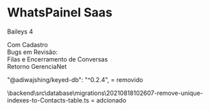 # WhatsPainel Saas</br>
Baileys 4 </br>

Com Cadastro</br>
Bugs em Revisão: </br>Filas e Encerramento de Conversas</br> Retorno GerenciaNet


"@adiwajshing/keyed-db": "^0.2.4", = removido

\backend\src\database\migrations\20210818102607-remove-unique-indexes-to-Contacts-table.ts = adcionado
